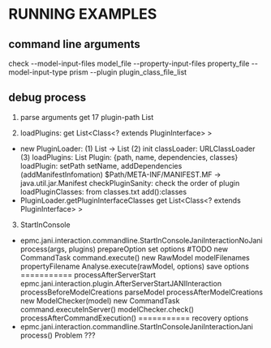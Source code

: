 # RUNNING EXAMPLES
## command line arguments
check
--model-input-files
model_file
--property-input-files
property_file
--model-input-type
prism
--plugin
plugin_class_file_list

## debug process
1. parse arguments 
    get 17 plugin-path List<String>

2. loadPlugins: get List<Class<? extends PluginInterface> >
- new PluginLoader: 
    (1) List<String> -> List<Path>
    (2) init classLoader: URLClassLoader
    (3) loadPlugins: List<Plugin>
        Plugin: {path, name, dependencies, classes}
        loadPlugin:
            setPath
            setName, addDependencies (addManifestInfomation)
                $Path/META-INF/MANIFEST.MF -> java.util.jar.Manifest
            checkPluginSanity: 
                check the order of plugin
            loadPluginClasses: from classes.txt
                add():classes
- PluginLoader.getPluginInterfaceClasses
    get List<Class<? extends PluginInterface> >

3. StartInConsole
- epmc.jani.interaction.commandline.StartInConsoleJaniInteractionNoJani
    process(args, plugins)
        prepareOption
            set options #TODO
        new CommandTask
        command.execute()
            new RawModel
                modelFilenames
                propertyFilename
            Analyse.execute(rawModel, options)
                save options
                ===========
                processAfterServerStart
                    epmc.jani.interaction.plugin.AfterServerStartJANIInteraction
                processBeforeModelCreations
                parseModel
                processAfterModelCreations
                new ModelChecker(model)
                new CommandTask
                command.executeInServer()
                    modelChecker.check()
                processAfterCommandExecution()
                ===========
                recovery options
- epmc.jani.interaction.commandline.StartInConsoleJaniInteractionJani
    process()
    Problem ???

